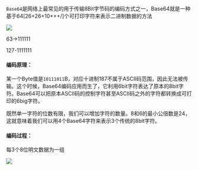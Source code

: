 `Base64`是网络上最常见的用于传输8Bit字节码的编码方式之一，Base64就是一种基于64[26+26+10+++/]个可打印字符来表示二进制数据的方法

![](https://img-blog.csdn.net/20180313122446386?watermark/2/text/aHR0cDovL2Jsb2cuY3Nkbi5uZXQvcXFfMjA1NDUzNjc=/font/5a6L5L2T/fontsize/400/fill/I0JBQkFCMA==/dissolve/70)

63→111111

127-1111111

#### 编码原理：

  某一个Byte值是`10111011`B，对应十进制187不属于ASCII码范围，因此无法被传输。这个时候，Base64编码应用而生了，它利用6bit字符表达了原本的8bit字符。Base64可以把原本ASCII码的控制字符甚至ASCII码之外的字符都转换成可打印的6big字符。

  既然单一字符的位数有限，我们可以增加字符的数量。8和6的最小公倍数是24，这就意味着我们可以用4个Base64字符来表示3个传统的8bit字符。

#### 编码过程：

每3个8位明文数据为一组

![](https://secure2.wostatic.cn/static/nJRv5vFYSp3VJ8F3zsRnzK/image.png?auth_key=1687159882-p5EDg8vZ9VjevbKCzgMP9m-0-dc0664a5e11977ebf3329ba210f68cc8)

